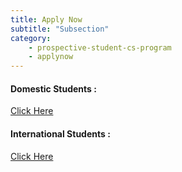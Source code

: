 ```yaml
---
title: Apply Now
subtitle: "Subsection"
category: 
    - prospective-student-cs-program
    - applynow
---
```

<h4>Domestic Students : </h4>
 <a href="https://app.semoadmissions.org/?_sp=6097506c-8235-419e-bb60-b4d74ff237fa.1648826493990" target="blank">Click Here</a>
 
 <h4>International Students : </h4>
 <a href="https://semo.edu/international/admissions/index.html " target="blank">Click Here</a>
 
 
 
 
 